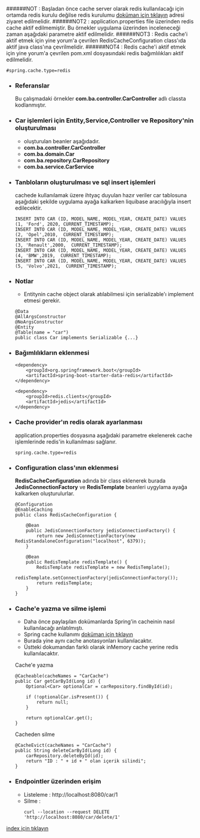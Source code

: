 ######NOT : Başladan önce cache server olarak redis kullanılacağı için ortamda redis kurulu değilse  redis kurulumu [doküman için tıklayın](./documentation/dockerRedisExample.md) adresi ziyaret edilmelidir.
######NOT2 : application.properties file üzerinden redis cache aktif edilmemiştir. Bu örnekler uygulama üzerinden inceleneceği zaman aşağıdaki parametre aktif edilmelidir.
######NOT3 : Redis cache'i aktif etmek için yine yorum'a çevrilen RedisCacheConfiguration class'ıda aktif java class'ına çevrilmelidir.
######NOT4 : Redis cache'i aktif etmek için yine yorum'a çevrilen pom.xml dosyasındaki redis bağımlılıkları aktif edilmelidir.

```
#spring.cache.type=redis
```


* ### Referanslar
    Bu çalışmadaki örnekler **com.ba.controller.CarController** adlı classta  kodlanmıştır.

* ### Car işlemleri için Entity,Service,Controller ve Repository'nin oluşturulması
    - oluşturulan beanler aşağıdadır.
    - **com.ba.controller.CarController**
    - **com.ba.domain.Car**
    - **com.ba.repository.CarRepository**
    - **com.ba.service.CarService**

* ### Tanbloların oluşturulması ve sql insert işlemleri
    cachede kullanılamak üzere ihtyaç duyulan hazır veriler car tablosuna aşağıdaki şekilde uygulama ayağa kalkarken liquibase aracılığıyla insert edilecektir.
    ```
    INSERT INTO CAR (ID, MODEL_NAME, MODEL_YEAR, CREATE_DATE) VALUES (1, 'Ford', 2020, CURRENT_TIMESTAMP);
    INSERT INTO CAR (ID, MODEL_NAME, MODEL_YEAR, CREATE_DATE) VALUES (2, 'Opel',2010,  CURRENT_TIMESTAMP);
    INSERT INTO CAR (ID, MODEL_NAME, MODEL_YEAR, CREATE_DATE) VALUES (3, 'Renault',2000,  CURRENT_TIMESTAMP);
    INSERT INTO CAR (ID, MODEL_NAME, MODEL_YEAR, CREATE_DATE) VALUES (4, 'BMW',2019,  CURRENT_TIMESTAMP);
    INSERT INTO CAR (ID, MODEL_NAME, MODEL_YEAR, CREATE_DATE) VALUES (5, 'Volvo',2021,  CURRENT_TIMESTAMP);
    ```    


* ### Notlar
    - Entitynin cache object olarak atılabilmesi için serializable'ı implement etmesi gerekir.
    ```
    @Data
    @AllArgsConstructor
    @NoArgsConstructor
    @Entity
    @Table(name = "car")
    public class Car implements Serializable {...}
    ```
  
* ### Bağımlılıkların eklenmesi
    ```
    <dependency>
        <groupId>org.springframework.boot</groupId>
        <artifactId>spring-boot-starter-data-redis</artifactId>
    </dependency>
    
    <dependency>
        <groupId>redis.clients</groupId>
        <artifactId>jedis</artifactId>
    </dependency>
    ```

* ### Cache provider'ın redis olarak ayarlanması
    application.properties dosyasına aşağıdaki parametre ekelenerek cache işlemlerinde redis'in kullanılması sağlanır.
    ```
    spring.cache.type=redis
    ```

* ### Configuration class'ının eklenmesi
    **RedisCacheConfiguration** adında bir class eklenerek burada **JedisConnectionFactory** ve **RedisTemplate** beanleri uygylama ayağa kalkarken oluşturulurlar.
    ```
    @Configuration
    @EnableCaching
    public class RedisCacheConfiguration {
    
        @Bean
        public JedisConnectionFactory jedisConnectionFactory() {
            return new JedisConnectionFactory(new RedisStandaloneConfiguration("localhost", 6379));
        }
    
        @Bean
        public RedisTemplate redisTemplate() {
            RedisTemplate redisTemplate = new RedisTemplate();
            redisTemplate.setConnectionFactory(jedisConnectionFactory());
            return redisTemplate;
        }
    }
    ```

* ### Cache'e yazma ve silme işlemi
    - Daha önce paylaşılan dokümanlarda Spring'in cacheinin nasıl kullanılacağı anlatılmıştı.
    - Spring cache kullanımı [doküman için tıklayın](./documentation/springCacheExamples.md)
    - Burada yine aynı cache anotasyonları kullanılacaktır.
    - Üstteki dokumandan farklı olarak inMemory cache yerine redis kullanılacaktır.

    Cache'e yazma
    ```
    @Cacheable(cacheNames = "CarCache")
    public Car getCarById(Long id) {
        Optional<Car> optionalCar = carRepository.findById(id);
    
        if (!optionalCar.isPresent()) {
            return null;
        }
    
        return optionalCar.get();
    }
    ```
        
    Cacheden silme
    ```
    @CacheEvict(cacheNames = "CarCache")
    public String deleteCarById(Long id) {
        carRepository.deleteById(id);
        return "ID : " + id + " olan içerik silindi";
    }
    ```

* ### Endpointler üzerinden erişim
    - Listeleme : http://localhost:8080/car/1
    - Silme : 
        ```
        curl --location --request DELETE 'http://localhost:8080/car/delete/1'
        ```

[index için tıklayın](../README.md)
